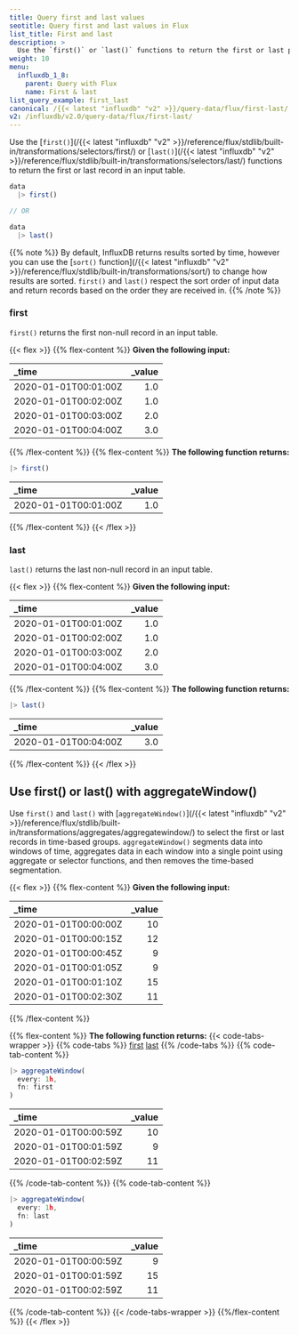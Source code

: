 ```yaml
---
title: Query first and last values
seotitle: Query first and last values in Flux
list_title: First and last
description: >
  Use the `first()` or `last()` functions to return the first or last point in an input table.
weight: 10
menu:
  influxdb_1_8:
    parent: Query with Flux
    name: First & last
list_query_example: first_last
canonical: /{{< latest "influxdb" "v2" >}}/query-data/flux/first-last/
v2: /influxdb/v2.0/query-data/flux/first-last/
---
```


Use the [`first()`](/{{< latest "influxdb" "v2" >}}/reference/flux/stdlib/built-in/transformations/selectors/first/) or
[`last()`](/{{< latest "influxdb" "v2" >}}/reference/flux/stdlib/built-in/transformations/selectors/last/) functions
to return the first or last record in an input table.

```js
data
  |> first()

// OR

data
  |> last()
```

{{% note %}}
By default, InfluxDB returns results sorted by time, however you can use the
[`sort()` function](/{{< latest "influxdb" "v2" >}}/reference/flux/stdlib/built-in/transformations/sort/)
to change how results are sorted.
`first()` and `last()` respect the sort order of input data and return records
based on the order they are received in.
{{% /note %}}

### first
`first()` returns the first non-null record in an input table.

{{< flex >}}
{{% flex-content %}}
**Given the following input:**

| _time                | _value |
|:-----                | ------:|
| 2020-01-01T00:01:00Z | 1.0    |
| 2020-01-01T00:02:00Z | 1.0    |
| 2020-01-01T00:03:00Z | 2.0    |
| 2020-01-01T00:04:00Z | 3.0    |
{{% /flex-content %}}
{{% flex-content %}}
**The following function returns:**
```js
|> first()
```

| _time                | _value |
|:-----                | ------:|
| 2020-01-01T00:01:00Z | 1.0    |
{{% /flex-content %}}
{{< /flex >}}

### last
`last()` returns the last non-null record in an input table.

{{< flex >}}
{{% flex-content %}}
**Given the following input:**

| _time | _value |
|:-----                | ------:|
| 2020-01-01T00:01:00Z | 1.0    |
| 2020-01-01T00:02:00Z | 1.0    |
| 2020-01-01T00:03:00Z | 2.0    |
| 2020-01-01T00:04:00Z | 3.0    |
{{% /flex-content %}}
{{% flex-content %}}
**The following function returns:**

```js
|> last()
```

| _time                | _value |
|:-----                | ------:|
| 2020-01-01T00:04:00Z | 3.0    |
{{% /flex-content %}}
{{< /flex >}}

## Use first() or last() with aggregateWindow()
Use `first()` and `last()` with [`aggregateWindow()`](/{{< latest "influxdb" "v2" >}}/reference/flux/stdlib/built-in/transformations/aggregates/aggregatewindow/)
to select the first or last records in time-based groups.
`aggregateWindow()` segments data into windows of time, aggregates data in each window into a single
point using aggregate or selector functions, and then removes the time-based segmentation.


{{< flex >}}
{{% flex-content %}}
**Given the following input:**

| _time                | _value |
|:-----                | ------:|
| 2020-01-01T00:00:00Z | 10     |
| 2020-01-01T00:00:15Z | 12     |
| 2020-01-01T00:00:45Z | 9      |
| 2020-01-01T00:01:05Z | 9      |
| 2020-01-01T00:01:10Z | 15     |
| 2020-01-01T00:02:30Z | 11     |
{{% /flex-content %}}

{{% flex-content %}}
**The following function returns:**
{{< code-tabs-wrapper >}}
{{% code-tabs %}}
[first](#)
[last](#)
{{% /code-tabs %}}
{{% code-tab-content %}}
```js
|> aggregateWindow(
  every: 1h,
  fn: first
)
```
| _time                | _value |
|:-----                | ------:|
| 2020-01-01T00:00:59Z | 10     |
| 2020-01-01T00:01:59Z | 9      |
| 2020-01-01T00:02:59Z | 11     |
{{% /code-tab-content %}}
{{% code-tab-content %}}
```js
|> aggregateWindow(
  every: 1h,
  fn: last
)
```

| _time                | _value |
|:-----                | ------:|
| 2020-01-01T00:00:59Z | 9      |
| 2020-01-01T00:01:59Z | 15     |
| 2020-01-01T00:02:59Z | 11     |
{{% /code-tab-content %}}
{{< /code-tabs-wrapper >}}
{{%/flex-content %}}
{{< /flex >}}
